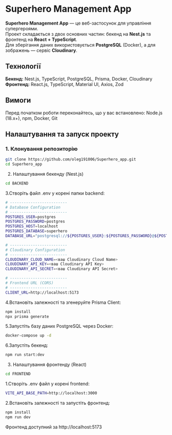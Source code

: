 # Superhero Management App

**Superhero Management App** — це веб-застосунок для управління супергероями.  
Проект складається з двох основних частин: бекенд на **Nest.js** та фронтенд на **React + TypeScript**.  
Для зберігання даних використовується **PostgreSQL** (Docker), а для зображень — сервіс **Cloudinary**.

## Технології

**Бекенд:** Nest.js, TypeScript, PostgreSQL, Prisma, Docker, Cloudinary  
**Фронтенд:** React.js, TypeScript, Material UI, Axios, Zod

## Вимоги

Перед початком роботи переконайтесь, що у вас встановлено: Node.js (18.x+), npm, Docker, Git

## Налаштування та запуск проекту

### 1. Клонування репозиторію

```bash
git clone https://github.com/oleg191006/Superhero_app.git
cd Superhero_app
```

2. Налаштування бекенду (Nest.js)

```bash
cd BACKEND
```

3.Створіть файл .env у корені папки backend:

```bash
# -------------------------
# Database Configuration
# -------------------------
POSTGRES_USER=postgres
POSTGRES_PASSWORD=postgres
POSTGRES_HOST=localhost
POSTGRES_DATABASE=superhero
DATABASE_URL="postgresql://${POSTGRES_USER}:${POSTGRES_PASSWORD}@${POSTGRES_HOST}:5434/${POSTGRES_DATABASE}?schema=public"

# -------------------------
# Cloudinary Configuration
# -------------------------
CLOUDINARY_CLOUD_NAME=<ваш Cloudinary Cloud Name>
CLOUDINARY_API_KEY=<ваш Cloudinary API Key>
CLOUDINARY_API_SECRET=<ваш Cloudinary API Secret>

# -------------------------
# Frontend URL (CORS)
# -------------------------
CLIENT_URL=http://localhost:5173
```

4.Встановіть залежності та згенеруйте Prisma Client:

```bash
npm install
npx prisma generate
```

5.Запустіть базу даних PostgreSQL через Docker:

```bash
docker-compose up -d
```

6.Запустіть бекенд:

```bash
npm run start:dev
```

3. Налаштування фронтенду (React)

```bash
cd FRONTEND
```

1.Створіть .env файл у корені frontend:

```bash
VITE_API_BASE_PATH=http://localhost:3000
```

2.Встановіть залежності та запустіть фронтенд:

```bash
npm install
npm run dev
```

Фронтенд доступний за http://localhost:5173
